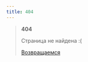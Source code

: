 ```yaml
---
title: 404
---
```


> **404**
>
> Страница не найдена :(
>
> [Возвращаемся](https://avdosev.github.io/python_school/)
